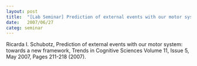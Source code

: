 ```yaml
---
layout: post
title:  "[Lab Seminar] Prediction of external events with our motor system: towards a new framework"
date:   2007/06/27
categ: seminar
---
```


Ricarda I. Schubotz, Prediction of external events with our motor system: towards a new framework, Trends in Cognitive Sciences Volume 11, Issue 5, May 2007, Pages 211-218 (2007). 







 

